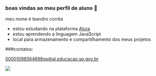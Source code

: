 ### boas vindas ao meu perfil de aluno 🥇

meu nome é leandro corrêa

- estou estudando na plataforma [Alura](https://www.alura.com.br)
- estou aprendendo a linguagem JavaScript
- local para armazenamento e compartilhamento dos meus projetos

###contatos:

00001098564698sp@al.educacao.sp.gov.br

![](https://media1.tenor.com/m/qecVLNVVLkQAAAAC/kamen-rider-kuuga-kamen.gif)
